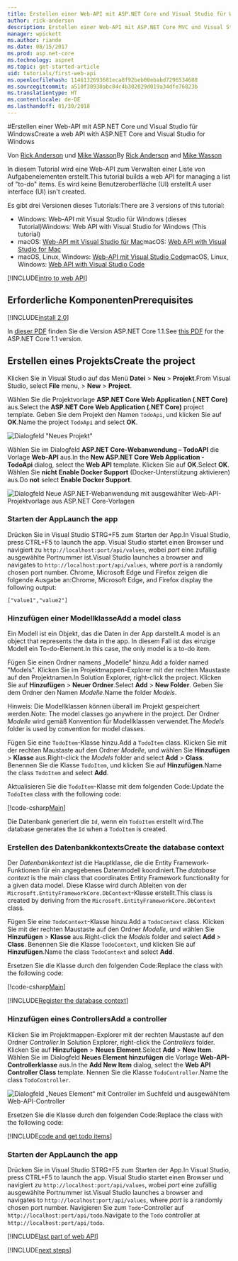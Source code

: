 ```yaml
---
title: Erstellen einer Web-API mit ASP.NET Core und Visual Studio für Windows
author: rick-anderson
description: Erstellen einer Web-API mit ASP.NET Core MVC und Visual Studio für Windows
manager: wpickett
ms.author: riande
ms.date: 08/15/2017
ms.prod: asp.net-core
ms.technology: aspnet
ms.topic: get-started-article
uid: tutorials/first-web-api
ms.openlocfilehash: 1146132693681eca8f92beb00ebabd7296534688
ms.sourcegitcommit: a510f38930abc84c4b302029d019a34dfe76823b
ms.translationtype: HT
ms.contentlocale: de-DE
ms.lasthandoff: 01/30/2018
---
```

#<a name="create-a-web-api-with-aspnet-core-and-visual-studio-for-windows"></a><span data-ttu-id="d3b4f-103">Erstellen einer Web-API mit ASP.NET Core und Visual Studio für Windows</span><span class="sxs-lookup"><span data-stu-id="d3b4f-103">Create a web API with ASP.NET Core and Visual Studio for Windows</span></span>

<span data-ttu-id="d3b4f-104">Von [Rick Anderson](https://twitter.com/RickAndMSFT) und [Mike Wasson](https://github.com/mikewasson)</span><span class="sxs-lookup"><span data-stu-id="d3b4f-104">By [Rick Anderson](https://twitter.com/RickAndMSFT) and [Mike Wasson](https://github.com/mikewasson)</span></span>

<span data-ttu-id="d3b4f-105">In diesem Tutorial wird eine Web-API zum Verwalten einer Liste von Aufgabenelementen erstellt.</span><span class="sxs-lookup"><span data-stu-id="d3b4f-105">This tutorial builds a web API for managing a list of "to-do" items.</span></span> <span data-ttu-id="d3b4f-106">Es wird keine Benutzeroberfläche (UI) erstellt.</span><span class="sxs-lookup"><span data-stu-id="d3b4f-106">A user interface (UI) isn't created.</span></span>

<span data-ttu-id="d3b4f-107">Es gibt drei Versionen dieses Tutorials:</span><span class="sxs-lookup"><span data-stu-id="d3b4f-107">There are 3 versions of this tutorial:</span></span>

* <span data-ttu-id="d3b4f-108">Windows: Web-API mit Visual Studio für Windows (dieses Tutorial)</span><span class="sxs-lookup"><span data-stu-id="d3b4f-108">Windows: Web API with Visual Studio for Windows (This tutorial)</span></span>
* <span data-ttu-id="d3b4f-109">macOS: [Web-API mit Visual Studio für Mac](xref:tutorials/first-web-api-mac)</span><span class="sxs-lookup"><span data-stu-id="d3b4f-109">macOS: [Web API with Visual Studio for Mac](xref:tutorials/first-web-api-mac)</span></span>
* <span data-ttu-id="d3b4f-110">macOS, Linux, Windows: [Web-API mit Visual Studio Code](xref:tutorials/web-api-vsc)</span><span class="sxs-lookup"><span data-stu-id="d3b4f-110">macOS, Linux, Windows: [Web API with Visual Studio Code](xref:tutorials/web-api-vsc)</span></span>

<!-- WARNING: The code AND images in this doc are used by uid: tutorials/web-api-vsc, tutorials/first-web-api-mac and tutorials/first-web-api. If you change any code/images in this tutorial, update uid: tutorials/web-api-vsc -->

[!INCLUDE[intro to web API](../includes/webApi/intro.md)]

## <a name="prerequisites"></a><span data-ttu-id="d3b4f-111">Erforderliche Komponenten</span><span class="sxs-lookup"><span data-stu-id="d3b4f-111">Prerequisites</span></span>

[!INCLUDE[install 2.0](../includes/install2.0.md)]

<span data-ttu-id="d3b4f-112">In [dieser PDF](https://github.com/aspnet/Docs/blob/master/aspnetcore/tutorials/first-web-api/_static/_webAPI.pdf) finden Sie die Version ASP.NET Core 1.1.</span><span class="sxs-lookup"><span data-stu-id="d3b4f-112">See [this PDF](https://github.com/aspnet/Docs/blob/master/aspnetcore/tutorials/first-web-api/_static/_webAPI.pdf) for the ASP.NET Core 1.1 version.</span></span>

## <a name="create-the-project"></a><span data-ttu-id="d3b4f-113">Erstellen eines Projekts</span><span class="sxs-lookup"><span data-stu-id="d3b4f-113">Create the project</span></span>

<span data-ttu-id="d3b4f-114">Klicken Sie in Visual Studio auf das Menü **Datei** > **Neu** > **Projekt**.</span><span class="sxs-lookup"><span data-stu-id="d3b4f-114">From Visual Studio, select **File** menu, > **New** > **Project**.</span></span>

<span data-ttu-id="d3b4f-115">Wählen Sie die Projektvorlage **ASP.NET Core Web Application (.NET Core)** aus.</span><span class="sxs-lookup"><span data-stu-id="d3b4f-115">Select the **ASP.NET Core Web Application (.NET Core)** project template.</span></span> <span data-ttu-id="d3b4f-116">Geben Sie dem Projekt den Namen `TodoApi`, und klicken Sie auf **OK**.</span><span class="sxs-lookup"><span data-stu-id="d3b4f-116">Name the project `TodoApi` and select **OK**.</span></span>

![Dialogfeld "Neues Projekt"](first-web-api/_static/new-project.png)

<span data-ttu-id="d3b4f-118">Wählen Sie im Dialogfeld **ASP.NET Core-Webanwendung – TodoAPI** die Vorlage **Web-API** aus.</span><span class="sxs-lookup"><span data-stu-id="d3b4f-118">In the **New ASP.NET Core Web Application - TodoApi** dialog, select the **Web API** template.</span></span> <span data-ttu-id="d3b4f-119">Klicken Sie auf **OK**.</span><span class="sxs-lookup"><span data-stu-id="d3b4f-119">Select **OK**.</span></span> <span data-ttu-id="d3b4f-120">Wählen Sie **nicht** **Enable Docker Support** (Docker-Unterstützung aktivieren) aus.</span><span class="sxs-lookup"><span data-stu-id="d3b4f-120">Do **not** select **Enable Docker Support**.</span></span>

![Dialogfeld Neue ASP.NET-Webanwendung mit ausgewählter Web-API-Projektvorlage aus ASP.NET Core-Vorlagen](first-web-api/_static/web-api-project.png)

### <a name="launch-the-app"></a><span data-ttu-id="d3b4f-122">Starten der App</span><span class="sxs-lookup"><span data-stu-id="d3b4f-122">Launch the app</span></span>

<span data-ttu-id="d3b4f-123">Drücken Sie in Visual Studio STRG+F5 zum Starten der App.</span><span class="sxs-lookup"><span data-stu-id="d3b4f-123">In Visual Studio, press CTRL+F5 to launch the app.</span></span> <span data-ttu-id="d3b4f-124">Visual Studio startet einen Browser und navigiert zu `http://localhost:port/api/values`, wobei *port* eine zufällig ausgewählte Portnummer ist.</span><span class="sxs-lookup"><span data-stu-id="d3b4f-124">Visual Studio launches a browser and navigates to `http://localhost:port/api/values`, where *port* is a randomly chosen port number.</span></span> <span data-ttu-id="d3b4f-125">Chrome, Microsoft Edge und Firefox zeigen die folgende Ausgabe an:</span><span class="sxs-lookup"><span data-stu-id="d3b4f-125">Chrome, Microsoft Edge, and Firefox display the following output:</span></span>

```
["value1","value2"]
```

### <a name="add-a-model-class"></a><span data-ttu-id="d3b4f-126">Hinzufügen einer Modellklasse</span><span class="sxs-lookup"><span data-stu-id="d3b4f-126">Add a model class</span></span>

<span data-ttu-id="d3b4f-127">Ein Modell ist ein Objekt, das die Daten in der App darstellt.</span><span class="sxs-lookup"><span data-stu-id="d3b4f-127">A model is an object that represents the data in the app.</span></span> <span data-ttu-id="d3b4f-128">In diesem Fall ist das einzige Modell ein To-do-Element.</span><span class="sxs-lookup"><span data-stu-id="d3b4f-128">In this case, the only model is a to-do item.</span></span>

<span data-ttu-id="d3b4f-129">Fügen Sie einen Ordner namens „Modelle“ hinzu.</span><span class="sxs-lookup"><span data-stu-id="d3b4f-129">Add a folder named "Models".</span></span> <span data-ttu-id="d3b4f-130">Klicken Sie im Projektmappen-Explorer mit der rechten Maustaste auf den Projektnamen.</span><span class="sxs-lookup"><span data-stu-id="d3b4f-130">In Solution Explorer, right-click the project.</span></span> <span data-ttu-id="d3b4f-131">Klicken Sie auf **Hinzufügen** > **Neuer Ordner**.</span><span class="sxs-lookup"><span data-stu-id="d3b4f-131">Select **Add** > **New Folder**.</span></span> <span data-ttu-id="d3b4f-132">Geben Sie dem Ordner den Namen *Modelle*.</span><span class="sxs-lookup"><span data-stu-id="d3b4f-132">Name the folder *Models*.</span></span>

<span data-ttu-id="d3b4f-133">Hinweis: Die Modellklassen können überall im Projekt gespeichert werden.</span><span class="sxs-lookup"><span data-stu-id="d3b4f-133">Note: The model classes go anywhere in the project.</span></span> <span data-ttu-id="d3b4f-134">Der Ordner *Modelle* wird gemäß Konvention für Modellklassen verwendet.</span><span class="sxs-lookup"><span data-stu-id="d3b4f-134">The *Models* folder is used by convention for model classes.</span></span>

<span data-ttu-id="d3b4f-135">Fügen Sie eine `TodoItem`-Klasse hinzu.</span><span class="sxs-lookup"><span data-stu-id="d3b4f-135">Add a `TodoItem` class.</span></span> <span data-ttu-id="d3b4f-136">Klicken Sie mit der rechten Maustaste auf den Ordner *Modelle*, und wählen Sie **Hinzufügen** > **Klasse** aus.</span><span class="sxs-lookup"><span data-stu-id="d3b4f-136">Right-click the *Models* folder and select **Add** > **Class**.</span></span> <span data-ttu-id="d3b4f-137">Benennen Sie die Klasse `TodoItem`, und klicken Sie auf **Hinzufügen**.</span><span class="sxs-lookup"><span data-stu-id="d3b4f-137">Name the class `TodoItem` and select **Add**.</span></span>

<span data-ttu-id="d3b4f-138">Aktualisieren Sie die `TodoItem`-Klasse mit dem folgenden Code:</span><span class="sxs-lookup"><span data-stu-id="d3b4f-138">Update the `TodoItem` class with the following code:</span></span>

[!code-csharp[Main](first-web-api/sample/TodoApi/Models/TodoItem.cs)]

<span data-ttu-id="d3b4f-139">Die Datenbank generiert die `Id`, wenn ein `TodoItem` erstellt wird.</span><span class="sxs-lookup"><span data-stu-id="d3b4f-139">The database generates the `Id` when a `TodoItem` is created.</span></span>

### <a name="create-the-database-context"></a><span data-ttu-id="d3b4f-140">Erstellen des Datenbankkontexts</span><span class="sxs-lookup"><span data-stu-id="d3b4f-140">Create the database context</span></span>

<span data-ttu-id="d3b4f-141">Der *Datenbankkontext* ist die Hauptklasse, die die Entity Framework-Funktionen für ein angegebenes Datenmodell koordiniert.</span><span class="sxs-lookup"><span data-stu-id="d3b4f-141">The *database context* is the main class that coordinates Entity Framework functionality for a given data model.</span></span> <span data-ttu-id="d3b4f-142">Diese Klasse wird durch Ableiten von der `Microsoft.EntityFrameworkCore.DbContext`-Klasse erstellt.</span><span class="sxs-lookup"><span data-stu-id="d3b4f-142">This class is created by deriving from the `Microsoft.EntityFrameworkCore.DbContext` class.</span></span>

<span data-ttu-id="d3b4f-143">Fügen Sie eine `TodoContext`-Klasse hinzu.</span><span class="sxs-lookup"><span data-stu-id="d3b4f-143">Add a `TodoContext` class.</span></span> <span data-ttu-id="d3b4f-144">Klicken Sie mit der rechten Maustaste auf den Ordner *Modelle*, und wählen Sie **Hinzufügen** > **Klasse** aus.</span><span class="sxs-lookup"><span data-stu-id="d3b4f-144">Right-click the *Models* folder and select **Add** > **Class**.</span></span> <span data-ttu-id="d3b4f-145">Benennen Sie die Klasse `TodoContext`, und klicken Sie auf **Hinzufügen**.</span><span class="sxs-lookup"><span data-stu-id="d3b4f-145">Name the class `TodoContext` and select **Add**.</span></span>

<span data-ttu-id="d3b4f-146">Ersetzen Sie die Klasse durch den folgenden Code:</span><span class="sxs-lookup"><span data-stu-id="d3b4f-146">Replace the class with the following code:</span></span>

[!code-csharp[Main](first-web-api/sample/TodoApi/Models/TodoContext.cs)]

[!INCLUDE[Register the database context](../includes/webApi/register_dbContext.md)]

### <a name="add-a-controller"></a><span data-ttu-id="d3b4f-147">Hinzufügen eines Controllers</span><span class="sxs-lookup"><span data-stu-id="d3b4f-147">Add a controller</span></span>

<span data-ttu-id="d3b4f-148">Klicken Sie im Projektmappen-Explorer mit der rechten Maustaste auf den Ordner *Controller*.</span><span class="sxs-lookup"><span data-stu-id="d3b4f-148">In Solution Explorer, right-click the *Controllers* folder.</span></span> <span data-ttu-id="d3b4f-149">Klicken Sie auf **Hinzufügen** > **Neues Element**.</span><span class="sxs-lookup"><span data-stu-id="d3b4f-149">Select **Add** > **New Item**.</span></span> <span data-ttu-id="d3b4f-150">Wählen Sie im Dialogfeld **Neues Element hinzufügen** die Vorlage **Web-API-Controllerklasse** aus.</span><span class="sxs-lookup"><span data-stu-id="d3b4f-150">In the **Add New Item** dialog, select the **Web API Controller Class** template.</span></span> <span data-ttu-id="d3b4f-151">Nennen Sie die Klasse `TodoController`.</span><span class="sxs-lookup"><span data-stu-id="d3b4f-151">Name the class `TodoController`.</span></span>

![Dialogfeld „Neues Element“ mit Controller im Suchfeld und ausgewähltem Web-API-Controller](first-web-api/_static/new_controller.png)

<span data-ttu-id="d3b4f-153">Ersetzen Sie die Klasse durch den folgenden Code:</span><span class="sxs-lookup"><span data-stu-id="d3b4f-153">Replace the class with the following code:</span></span>

[!INCLUDE[code and get todo items](../includes/webApi/getTodoItems.md)]

### <a name="launch-the-app"></a><span data-ttu-id="d3b4f-154">Starten der App</span><span class="sxs-lookup"><span data-stu-id="d3b4f-154">Launch the app</span></span>

<span data-ttu-id="d3b4f-155">Drücken Sie in Visual Studio STRG+F5 zum Starten der App.</span><span class="sxs-lookup"><span data-stu-id="d3b4f-155">In Visual Studio, press CTRL+F5 to launch the app.</span></span> <span data-ttu-id="d3b4f-156">Visual Studio startet einen Browser und navigiert zu `http://localhost:port/api/values`, wobei *port* eine zufällig ausgewählte Portnummer ist.</span><span class="sxs-lookup"><span data-stu-id="d3b4f-156">Visual Studio launches a browser and navigates to `http://localhost:port/api/values`, where *port* is a randomly chosen port number.</span></span> <span data-ttu-id="d3b4f-157">Navigieren Sie zum `Todo`-Controller auf `http://localhost:port/api/todo`.</span><span class="sxs-lookup"><span data-stu-id="d3b4f-157">Navigate to the `Todo` controller at `http://localhost:port/api/todo`.</span></span>

[!INCLUDE[last part of web API](../includes/webApi/end.md)]

[!INCLUDE[next steps](../includes/webApi/next.md)]

